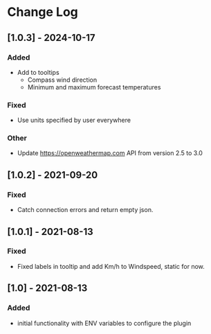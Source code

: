 # Change Log

## [1.0.3] - 2024-10-17

### Added

- Add to tooltips
  - Compass wind direction
  - Minimum and maximum forecast temperatures

### Fixed

- Use units specified by user everywhere

### Other

- Update https://openweathermap.com API from version 2.5 to 3.0

## [1.0.2] - 2021-09-20

### Fixed

- Catch connection errors and return empty json.
## [1.0.1] - 2021-08-13

### Fixed

- Fixed labels in tooltip and add Km/h to Windspeed, static for now.

## [1.0] - 2021-08-13

### Added

- initial functionality with ENV variables to configure the plugin
